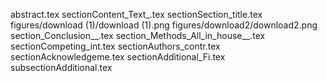 abstract.tex
sectionContent_Text_.tex
sectionSection_title.tex
figures/download (1)/download (1).png
figures/download2/download2.png
section_Conclusion__.tex
section_Methods_All_in_house__.tex
sectionCompeting_int.tex
sectionAuthors_contr.tex
sectionAcknowledgeme.tex
sectionAdditional_Fi.tex
subsectionAdditional.tex